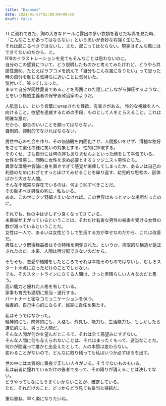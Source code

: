 ```yaml
---
title: "Exposed"
date: 2021-01-07T02:00:00+09:00
draft: false
---
```


TLに流れてきた、胸の大きなドールに露出の多い衣類を着せた写真を見た時、「こんなことがあってはならない」という思いが奇妙な程強く生じた。  
それは起こるべきではないし、また、起こってはならない。現実はそんな風にはできてないのだから、と。  
R18のイラストレーションを見てもそんなことは思わないのに。  
自分のこの感覚について、どう説明したものかと考えてみたけれど、どうやら共感性羞恥、たとえばラブコメを読んで「自分もこんな風になりたい」って思った時の自分を恥じる気持ちに近いことに気付いた。  
気付いて、笑ってしまった。  
まるで自分が同性愛者であることを周囲にひた隠しにしながら弾圧するようなことをいう権威主義者の保守派政治家のようだ。

人肌恋しい、という言葉にwrapされた性欲、有害さがある。 
性的な視線を人へ向けること。欲望を達成するための手段、ものとして人をとらえること。これは明確な悪だ。  
だから、都合のいいことを願ってはならない。  
自制的、抑制的でなければならない。

男性中心の社会を作り、その価値観を内面化させ、人間扱いをせず、滑稽な格好をさせて道化の様に笑いの対象とする、性的に搾取する。  
そのくせ、さも自分には何の罪もありませんよといった顔をして平気でいる。  
女性を憎悪し、同時に女性を求め必要とするミソジニスト男性たち。  
異常な環境や言論に身を置きすぎて感覚が麻痺してしまったか、あるいは自己の利益のためにわざとすっとぼけてみせることを繰り返す、幼児的な思考の、図体ばかり大きな人間。  
そんな不誠実な存在でいるのは、何より恥ずべきことだ。  
その恥ずべき男性の列に、私もいる。  
ああ、この世にクソ野郎さえいなければ。この世界はもっとマシな場所だったのに。

それでも、世の中は少しずつ良くなってきている。  
未婚率が上がっているということは、それだけ有害な男性の被害を受ける女性の数が減っているということだ。  
女性は一人で、あるいは女性どうしで生活する方が幸せなのだから、これは改善だ。  
男性という既得権益者はその特権を剥奪された。というか、搾取的な構造が是正されたのだ。本来、人間は再分配できないのだから。

そもそも、恋愛や結婚をしたところでそれは幸福そのものではないし、むしろスタート地点に立っただけのことでしかない。  
でも、そのスタートラインに立てる人間は、きっと素晴らしい人々なのだと思う。  
高い能力と優れた人格を有している。  
家事も育児も適切に担当・遂行する。  
パートナーと密なコミュニケーションを保つ。  
独善的、自己中心的にならず、誠実に責任を果たす。

私はそうではなかった。  
精神的にも、肉体的にも、人格も、外見も、能力も、生活能力も、もしかしたら遺伝的にも、劣った人間だ。  
そんな人間が何かを望んだところで、それは全て高望みにすぎない。  
そんな人間に何も与えられないことは、それはまったくもって、妥当なことだ。  
何かが間違って誰かと出会えたとして、人の本質は変わらない。  
変わることがないので、どんなに取り繕っても私はいつか必ずぼろを出す。  

世の中には本質的に善良で正しい人々がいる。そうでないものもいる。  
私は前者に憧れているだけの後者であって、その隔りが消えることは決してない。  
どうやってもなにもうまくいかないことが、確定している。  
ただ、それだけのこと、どっからどう見ても妥当な帰結だ。

重ね重ね、早く楽になりたいね。